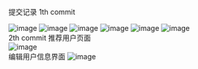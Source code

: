 提交记录 1th commit 

![image](https://github.com/paulzeng/thomaszeng/raw/master/screenshots/login.jpg)
![image](https://github.com/paulzeng/thomaszeng/raw/master/screenshots/register.jpg)
![image](https://github.com/paulzeng/thomaszeng/raw/master/screenshots/menu.jpg)
![image](https://github.com/paulzeng/thomaszeng/raw/master/screenshots/home.jpg)
![image](https://github.com/paulzeng/thomaszeng/raw/master/screenshots/person.jpg)
![image](https://github.com/paulzeng/thomaszeng/raw/master/screenshots/welcome.jpg)
</br>
2th commit 推荐用户页面</br>
![image](https://github.com/paulzeng/thomaszeng/raw/master/screenshots/recommend.jpg)
</br>
编辑用户信息界面
![image](https://github.com/paulzeng/thomaszeng/raw/master/screenshots/editUserinfo.jpg)

